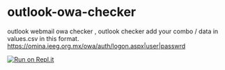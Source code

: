 # outlook-owa-checker
outlook webmail owa checker , outlook checker
add your combo / data in values.csv in this format.
https://omina.ieeg.org.mx/owa/auth/logon.aspx|user|passwrd


[![Run on Repl.it](https://replit.com/badge/github/cheemzboi/outlook-owa-checker)](https://replit.com/new/github/cheemzboi/outlook-owa-checker)
